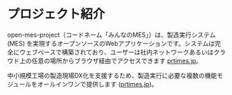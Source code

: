 # プロジェクト紹介

open-mes-project（コードネーム「みんなのMES」）は、製造実行システム (MES) を実現するオープンソースのWebアプリケーションです。システムは完全にウェブベースで構築されており、ユーザーは社内ネットワークあるいはクラウド上の任意の場所からブラウザ経由でアクセスできます
[prtimes.jp](https://prtimes.jp/main/html/rd/p/000000002.000134589.html)。

中小規模工場の製造現場DX化を支援するため、製造実行に必要な複数の機能モジュールをオールインワンで提供します ([prtimes.jp](https://prtimes.jp/main/html/rd/p/000000001.000134589.html))。